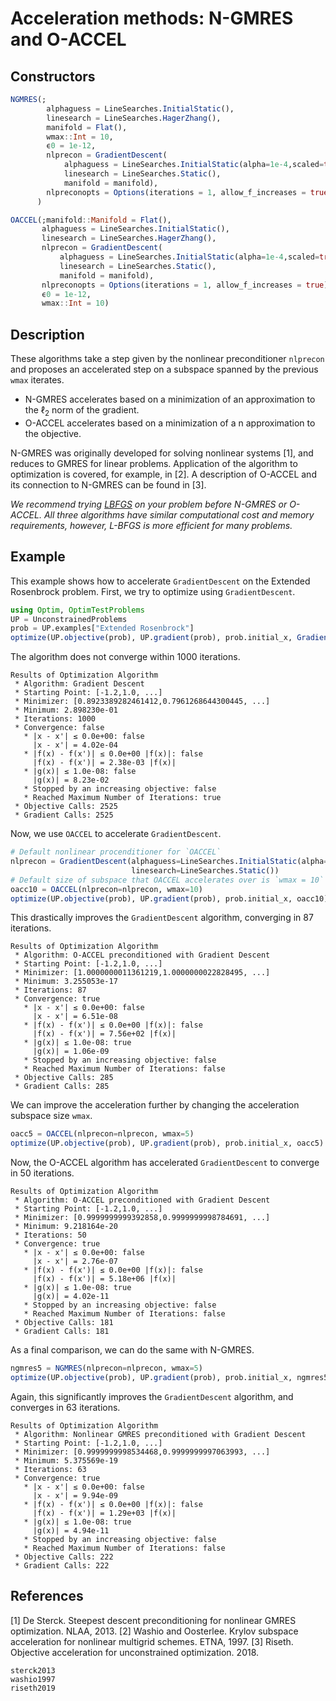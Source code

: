 # Acceleration methods: N-GMRES and O-ACCEL
## Constructors
```julia
NGMRES(;
        alphaguess = LineSearches.InitialStatic(),
        linesearch = LineSearches.HagerZhang(),
        manifold = Flat(),
        wmax::Int = 10,
        ϵ0 = 1e-12,
        nlprecon = GradientDescent(
            alphaguess = LineSearches.InitialStatic(alpha=1e-4,scaled=true),
            linesearch = LineSearches.Static(),
            manifold = manifold),
        nlpreconopts = Options(iterations = 1, allow_f_increases = true),
      )
```

```julia
OACCEL(;manifold::Manifold = Flat(),
       alphaguess = LineSearches.InitialStatic(),
       linesearch = LineSearches.HagerZhang(),
       nlprecon = GradientDescent(
           alphaguess = LineSearches.InitialStatic(alpha=1e-4,scaled=true),
           linesearch = LineSearches.Static(),
           manifold = manifold),
       nlpreconopts = Options(iterations = 1, allow_f_increases = true),
       ϵ0 = 1e-12,
       wmax::Int = 10)
```

## Description
These algorithms take a step given by the nonlinear preconditioner `nlprecon`
and proposes an accelerated step on a subspace spanned by the previous
`wmax` iterates.

- N-GMRES accelerates based on a minimization of an approximation to the $\ell_2$ norm of the
gradient.
- O-ACCEL accelerates based on a minimization of a n approximation to the objective.

N-GMRES was originally developed for solving nonlinear systems [1], and reduces to
GMRES for linear problems.
Application of the algorithm to optimization is covered, for example, in [2].
A description of O-ACCEL and its connection to N-GMRES can be found in [3].

*We recommend trying [LBFGS](lbfgs.md) on your problem before N-GMRES or O-ACCEL. All three algorithms have similar computational cost and memory requirements, however, L-BFGS is more efficient for many problems.*

## Example

This example shows how to accelerate `GradientDescent` on the Extended Rosenbrock problem.
First, we try to optimize using `GradientDescent`.

```julia
using Optim, OptimTestProblems
UP = UnconstrainedProblems
prob = UP.examples["Extended Rosenbrock"]
optimize(UP.objective(prob), UP.gradient(prob), prob.initial_x, GradientDescent())
```
The algorithm does not converge within 1000 iterations.

```
Results of Optimization Algorithm
 * Algorithm: Gradient Descent
 * Starting Point: [-1.2,1.0, ...]
 * Minimizer: [0.8923389282461412,0.7961268644300445, ...]
 * Minimum: 2.898230e-01
 * Iterations: 1000
 * Convergence: false
   * |x - x'| ≤ 0.0e+00: false
     |x - x'| = 4.02e-04
   * |f(x) - f(x')| ≤ 0.0e+00 |f(x)|: false
     |f(x) - f(x')| = 2.38e-03 |f(x)|
   * |g(x)| ≤ 1.0e-08: false
     |g(x)| = 8.23e-02
   * Stopped by an increasing objective: false
   * Reached Maximum Number of Iterations: true
 * Objective Calls: 2525
 * Gradient Calls: 2525
```

Now, we use `OACCEL` to accelerate `GradientDescent`.
```julia
# Default nonlinear procenditioner for `OACCEL`
nlprecon = GradientDescent(alphaguess=LineSearches.InitialStatic(alpha=1e-4,scaled=true),
                           linesearch=LineSearches.Static())
# Default size of subspace that OACCEL accelerates over is `wmax = 10`
oacc10 = OACCEL(nlprecon=nlprecon, wmax=10)
optimize(UP.objective(prob), UP.gradient(prob), prob.initial_x, oacc10)
```
This drastically improves the `GradientDescent` algorithm, converging in 87 iterations.
```
Results of Optimization Algorithm
 * Algorithm: O-ACCEL preconditioned with Gradient Descent
 * Starting Point: [-1.2,1.0, ...]
 * Minimizer: [1.0000000011361219,1.0000000022828495, ...]
 * Minimum: 3.255053e-17
 * Iterations: 87
 * Convergence: true
   * |x - x'| ≤ 0.0e+00: false
     |x - x'| = 6.51e-08
   * |f(x) - f(x')| ≤ 0.0e+00 |f(x)|: false
     |f(x) - f(x')| = 7.56e+02 |f(x)|
   * |g(x)| ≤ 1.0e-08: true
     |g(x)| = 1.06e-09
   * Stopped by an increasing objective: false
   * Reached Maximum Number of Iterations: false
 * Objective Calls: 285
 * Gradient Calls: 285
```

We can improve the acceleration further by changing the acceleration subspace size `wmax`.
```julia
oacc5 = OACCEL(nlprecon=nlprecon, wmax=5)
optimize(UP.objective(prob), UP.gradient(prob), prob.initial_x, oacc5)
```
Now, the O-ACCEL algorithm has accelerated `GradientDescent` to converge in 50 iterations.
```
Results of Optimization Algorithm
 * Algorithm: O-ACCEL preconditioned with Gradient Descent
 * Starting Point: [-1.2,1.0, ...]
 * Minimizer: [0.9999999999392858,0.9999999998784691, ...]
 * Minimum: 9.218164e-20
 * Iterations: 50
 * Convergence: true
   * |x - x'| ≤ 0.0e+00: false
     |x - x'| = 2.76e-07
   * |f(x) - f(x')| ≤ 0.0e+00 |f(x)|: false
     |f(x) - f(x')| = 5.18e+06 |f(x)|
   * |g(x)| ≤ 1.0e-08: true
     |g(x)| = 4.02e-11
   * Stopped by an increasing objective: false
   * Reached Maximum Number of Iterations: false
 * Objective Calls: 181
 * Gradient Calls: 181
```

As a final comparison, we can do the same with N-GMRES.
```julia
ngmres5 = NGMRES(nlprecon=nlprecon, wmax=5)
optimize(UP.objective(prob), UP.gradient(prob), prob.initial_x, ngmres5)
```
Again, this significantly improves the `GradientDescent` algorithm, and converges in 63 iterations.
```
Results of Optimization Algorithm
 * Algorithm: Nonlinear GMRES preconditioned with Gradient Descent
 * Starting Point: [-1.2,1.0, ...]
 * Minimizer: [0.9999999998534468,0.9999999997063993, ...]
 * Minimum: 5.375569e-19
 * Iterations: 63
 * Convergence: true
   * |x - x'| ≤ 0.0e+00: false
     |x - x'| = 9.94e-09
   * |f(x) - f(x')| ≤ 0.0e+00 |f(x)|: false
     |f(x) - f(x')| = 1.29e+03 |f(x)|
   * |g(x)| ≤ 1.0e-08: true
     |g(x)| = 4.94e-11
   * Stopped by an increasing objective: false
   * Reached Maximum Number of Iterations: false
 * Objective Calls: 222
 * Gradient Calls: 222
```

## References
[1] De Sterck. Steepest descent preconditioning for nonlinear GMRES optimization. NLAA, 2013.
[2] Washio and Oosterlee. Krylov subspace acceleration for nonlinear multigrid schemes. ETNA, 1997.
[3] Riseth. Objective acceleration for unconstrained optimization. 2018.
```@bibliography
sterck2013
washio1997
riseth2019
```
